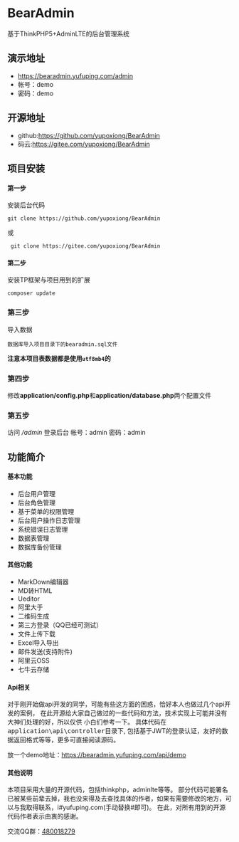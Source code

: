  # BearAdmin
基于ThinkPHP5+AdminLTE的后台管理系统


 ## 演示地址
 * <https://bearadmin.yufuping.com/admin>
 * 帐号：demo
 * 密码：demo

 ## 开源地址
 * github:<https://github.com/yupoxiong/BearAdmin>
 * 码云:<https://gitee.com/yupoxiong/BearAdmin>

 ## 项目安装
 #### 第一步
 安装后台代码
 ```
 git clone https://github.com/yupoxiong/BearAdmin
 ```
 或
```
 git clone https://gitee.com/yupoxiong/BearAdmin
```
 #### 第二步
 安装TP框架与项目用到的扩展
 ```
 composer update
 ```
 ### 第三步
 导入数据
 ```
 数据库导入项目目录下的bearadmin.sql文件
 ```
 **注意本项目表数据都是使用`utf8mb4`的**

 ### 第四步
 修改**application/config.php**和**application/database.php**两个配置文件

 ### 第五步
 访问 <em>/admin</em> 登录后台
 帐号：admin 密码：admin

 ## 功能简介

 #### 基本功能
 * 后台用户管理
 * 后台角色管理
 * 基于菜单的权限管理
 * 后台用户操作日志管理
 * 系统错误日志管理
 * 数据表管理
 * 数据库备份管理

 #### 其他功能
 * MarkDown编辑器
 * MD转HTML
 * Ueditor
 * 阿里大于
 * 二维码生成
 * 第三方登录（QQ已经可测试）
 * 文件上传下载
 * Excel导入导出
 * 邮件发送(支持附件)
 * 阿里云OSS
 * 七牛云存储

 #### Api相关
对于刚开始做api开发的同学，可能有些这方面的困惑，恰好本人也做过几个api开发的案例，
在此开源给大家自己做过的一些代码和方法，技术实现上可能并没有大神们处理的好，所以仅供
小白们参考一下。
具体代码在<kbd>application\api\controller</kbd>目录下,
包括基于JWT的登录认证，友好的数据返回格式等等，更多可直接阅读源码。

放一个demo地址：<https://bearadmin.yufuping.com/api/demo>

 #### 其他说明
本项目采用大量的开源代码，包括thinkphp，adminlte等等。
部分代码可能署名已被某些前辈去掉，我也没来得及去查找具体的作者，如果有需要修改的地方，可以与我取得联系，i#yufuping.com(手动替换#即可)。
在此，对所有用到的开源代码作者表示由衷的感谢。

交流QQ群：[480018279](//shang.qq.com/wpa/qunwpa?idkey=2e8674491df685dab9f634773b72ce8ed7df033aed7cbf194cda95dd4ad45737)
